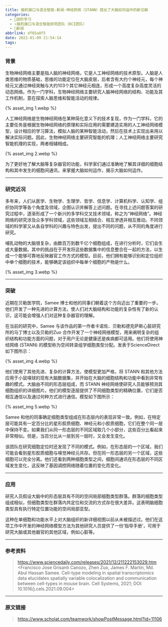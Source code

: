 ```yaml
---
title: 脑机接口与混合智能-新闻-神经网络（STANN）提出了大脑如何运作的新见解
categories:
  - 🌙进阶学习
  - ⭐脑机接口与混合智能研究团队（BCI团队）
  - 💫新闻
abbrlink: df65a8f5
date: 2022-01-09 21:54:14
tags:
---
```


### 背景

生物神经网络主要是指人脑的神经网络，它是人工神经网络的技术原型。人脑是人类思维的物质基础，思维的功能定位在大脑皮层，后者含有大约个神经元，每个神经元又通过神经突触与大约103个其它神经元相连，形成一个高度复杂高度灵活的动态网络。作为一门学科，生物神经网络主要研究人脑神经网络的结构、功能及其工作机制，意在探索人脑思维和智能活动的规律。

<!--more-->

{% asset_img 1.webp %}

人工神经网络是生物神经网络在某种简化意义下的技术复现，作为一门学科，它的主要任务是根据生物神经网络的原理和实际应用的需要建造实用的人工神经网络模型，设计相应的学习算法，模拟人脑的某种智能活动，然后在技术上实现出来用以解决实际问题。因此，生物神经网络主要研究智能的机理；人工神经网络主要研究智能机理的实现，两者相辅相成。

{% asset_img 2.webp %}

为了更好地了解大脑等复杂器官的功能，科学家们通过准确地了解其详细的细胞结构和其中发生的细胞间通讯，来掌握大脑如何运作，揭示大脑如何运作。

***

### 研究近况

多年来，人们从医学、生物学、生理学、哲学、信息学、计算机科学、认知学、组织协同学等各个角度及领域，企图认识并解答上述问题。在寻找上述问题答案的研究过程中，逐渐形成了一个新兴的多学科交叉技术领域，称之为“神经网络”。神经网络的研究涉及众多学科领域，这些领域互相结合、相互渗透并相互推动。不同领域的科学家又从各自学科的兴趣与特色出发，提出不同的问题，从不同的角度进行研究。

哺乳动物的大脑很复杂，由数百万到数千亿个细胞组成，在进行分析时，它们会生成大量数据。其中的挑战在于开发将这些数据集中的信息整合在一起的方法，以生成一个能够可靠地反映器官工作方式的模型。目前，他们拥有能够识别和定位组织中单个细胞的技术，能够确定该组织中每单个细胞的产物是什么。

{% asset_img 3.webp %}

***

### 突破

近期在贝勒医学院，Samee 博士和他的同事们朝着这个方向迈出了重要的一步。他们开发了一种先进的计算方法，使人们对大脑结构和功能的复杂性有了新的认识，这可能会增强人们对这种复杂器官的理解。

在当前的研究中，Samee 与该作品的第一作者卡诺佐、贝勒和德克萨斯心脏研究所的马丁博士以及贝勒的Zuo 合作开发了一个神经网络模型，用来阐明复杂的组织结构和功能方面的问题，对于用户无论是健康还是疾病都可适用。他们将使用神经网络 (STANN) 的模型称为空间转录组学细胞类型分配。发表于ScienceDirect如下图所示：

{% asset_img 4.webp %}

他们使用了其他先进、复杂的计算方法，使模型更加严格，将 STANN 和其他方法应用于小鼠嗅球的现有大脑数据集，并开始在大脑的细胞结构和功能中看到非常有趣的模式。大脑由不同的形态层组成，而 STANN 神经网络使研究人员能够预测其细胞组织的详细图片。他们的模型逐层提供了不同细胞类型的精确位置，它们是否相互通信以及通过何种方式进行通信。模型如下图所示：

{% asset_img 5.webp %}

Samee 和他的同事确定细胞类型组成在形态层内的表现非常一致。例如，在特定层可能具有一定百分比的星形胶质细胞、神经元和小胶质细胞，它们在整个同一层中保持不变。如果我们从同一形态层的不同区域取几个小部分，这些百分比看起来非常相似。但是，当百分比从一层到另一层时，又会发生变化。

该团队在研究细胞定位时还发现了不同的模式。例如，在形态层的一个区域，我们可能会看到星形胶质细胞与嗅觉神经元共存。但在同一形态层的另一个区域，这些细胞可以完全分离。他们还看到两种细胞类型之间，细胞间通讯在形态层的不同区域发生变化，这反映了基因调控网络随着位置的变化而变化。

***

### 应用

研究人员假设大脑中的形态层具有不同的空间局部细胞类型群落。群落的细胞类型组成相似，但细胞类型在群落内共定位和交流的方式存在很大差异。这表明脑细胞类型具有执行特定位置功能的空间局部亚型。

这种在单细胞和功能水平上对大脑组织的新详细视图以前从未被描述过。他们在这项工作中开发的神经网络模型方法为其他研究人员提供了一份‘指导手册’，可用于研究大脑或其他器官的其他区域，例如心脏等。

***

### 参考资料

> <https://www.sciencedaily.com/releases/2021/12/211222153029.htm>
> <Francisco Jose Grisanti Canozo, Zhen Zuo, James F. Martin, Md. Abul Hassan Samee. Cell-type modeling in spatial transcriptomics data elucidates spatially variable colocalization and communication between cell-types in mouse brain. Cell Systems, 2021; DOI: 10.1016/j.cels.2021.09.004>

***

### 原文链接

> <https://www.scholat.com/teamwork/showPostMessage.html?id=11106>
